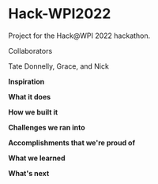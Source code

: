 # Hack-WPI2022
Project for the Hack@WPI 2022 hackathon. 

Collaborators

Tate Donnelly, Grace, and Nick

**Inspiration**

**What it does**

**How we built it**

**Challenges we ran into**

**Accomplishments that we're proud of**

**What we learned**

**What's next**
